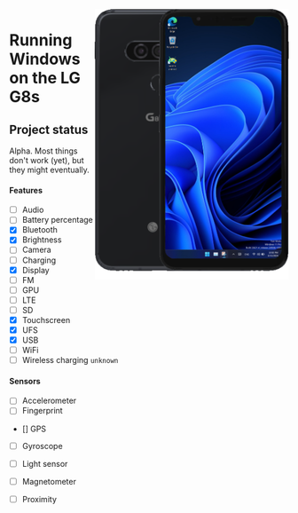 <img align="right" src="https://github.com/n00b69/woa-betalm/blob/main/betalm.png" width="350" alt="Windows 11 running on betalm">

# Running Windows on the LG G8s

## Project status
Alpha. Most things don't work (yet), but they might eventually.

#### Features
- [ ] Audio
- [ ] Battery percentage
- [x] Bluetooth
- [x] Brightness
- [ ] Camera
- [ ] Charging
- [x] Display
- [ ] FM
- [ ] GPU
- [ ] LTE 
- [ ] SD
- [x] Touchscreen
- [x] UFS
- [x] USB
- [ ] WiFi
- [ ] Wireless charging ```unknown```

#### Sensors
- [ ] Accelerometer
- [ ] Fingerprint
- [] GPS
- [ ] Gyroscope
- [ ] Light sensor
- [ ] Magnetometer
- [ ] Proximity






















